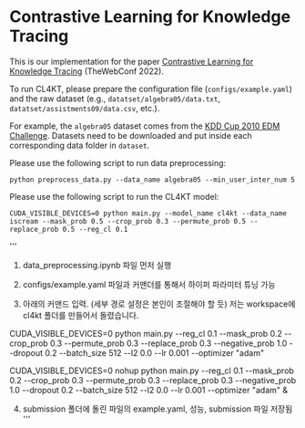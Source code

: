 # Contrastive Learning for Knowledge Tracing
This is our implementation for the paper [Contrastive Learning for Knowledge Tracing](https://dl.acm.org/doi/abs/10.1145/3485447.3512105) (TheWebConf 2022).

To run CL4KT, please prepare the configuration file (`configs/example.yaml`) and the raw dataset (e.g., `datatset/algebra05/data.txt`, `datatset/assistments09/data.csv`, etc.).

For example, the `algebra05` dataset comes from the [KDD Cup 2010 EDM Challenge](https://pslcdatashop.web.cmu.edu/KDDCup/downloads.jsp). Datasets need to be downloaded and put inside each corresponding data folder in `dataset`.

Please use the following script to run data preprocessing:

```
python preprocess_data.py --data_name algebra05 --min_user_inter_num 5
```

Please use the following script to run the CL4KT model:

```
CUDA_VISIBLE_DEVICES=0 python main.py --model_name cl4kt --data_name iscream --mask_prob 0.5 --crop_prob 0.3 --permute_prob 0.5 --replace_prob 0.5 --reg_cl 0.1
```


'''
1. data_preprocessing.ipynb 파일 먼저 실행

2. configs/example.yaml 파일과 커맨더를 통해서 하이퍼 파라미터 튜닝 가능

3. 아래의 커맨드 입력. (세부 경로 설정은 본인이 조절해야 할 듯)
저는 workspace에 cl4kt 폴더를 만들어서 돌렸습니다.

CUDA_VISIBLE_DEVICES=0 python main.py --reg_cl 0.1 --mask_prob 0.2 --crop_prob 0.3 --permute_prob 0.3 --replace_prob 0.3  --negative_prob 1.0 --dropout 0.2 --batch_size 512 --l2 0.0 --lr 0.001 --optimizer "adam"

CUDA_VISIBLE_DEVICES=0 nohup python main.py --reg_cl 0.1 --mask_prob 0.2 --crop_prob 0.3 --permute_prob 0.3 --replace_prob 0.3  --negative_prob 1.0 --dropout 0.2 --batch_size 512 --l2 0.0 --lr 0.001 --optimizer "adam" &

4. submission 폴더에 돌린 파일의 example.yaml, 성능, submission 파일 저장됨
'''
